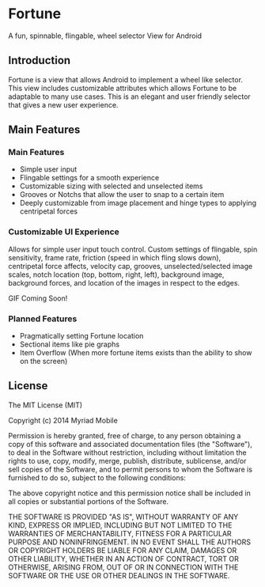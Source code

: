 Fortune
=======

A fun, spinnable, flingable, wheel selector View for Android

Introduction
-------------

Fortune is a view that allows Android to implement a wheel like selector.  This view includes
customizable attributes which allows Fortune to be adaptable to many use cases.
This is an elegant and user friendly selector that gives a new user experience.

Main Features
---------

### Main Features

+ Simple user input
+ Flingable settings for a smooth experience
+ Customizable sizing with selected and unselected items
+ Grooves or Notchs that allow the user to snap to a certain item
+ Deeply customizable from image placement and hinge types to applying centripetal forces

### Customizable UI Experience

Allows for simple user input touch control.  Custom settings of flingable,
spin sensitivity, frame rate, friction (speed in which fling slows down), centripetal force affects, velocity cap, 
grooves, unselected/selected image scales, notch location (top, bottom, right, left), background image, background forces,
and location of the images in respect to the edges.

GIF Coming Soon!

### Planned Features

+ Pragmatically setting Fortune location
+ Sectional items like pie graphs
+ Item Overflow (When more fortune items exists than the ability to show on the screen)

License
-------

The MIT License (MIT)

Copyright (c) 2014 Myriad Mobile

Permission is hereby granted, free of charge, to any person obtaining a copy
of this software and associated documentation files (the "Software"), to deal
in the Software without restriction, including without limitation the rights
to use, copy, modify, merge, publish, distribute, sublicense, and/or sell
copies of the Software, and to permit persons to whom the Software is
furnished to do so, subject to the following conditions:

The above copyright notice and this permission notice shall be included in all
copies or substantial portions of the Software.

THE SOFTWARE IS PROVIDED "AS IS", WITHOUT WARRANTY OF ANY KIND, EXPRESS OR
IMPLIED, INCLUDING BUT NOT LIMITED TO THE WARRANTIES OF MERCHANTABILITY,
FITNESS FOR A PARTICULAR PURPOSE AND NONINFRINGEMENT. IN NO EVENT SHALL THE
AUTHORS OR COPYRIGHT HOLDERS BE LIABLE FOR ANY CLAIM, DAMAGES OR OTHER
LIABILITY, WHETHER IN AN ACTION OF CONTRACT, TORT OR OTHERWISE, ARISING FROM,
OUT OF OR IN CONNECTION WITH THE SOFTWARE OR THE USE OR OTHER DEALINGS IN THE
SOFTWARE.



